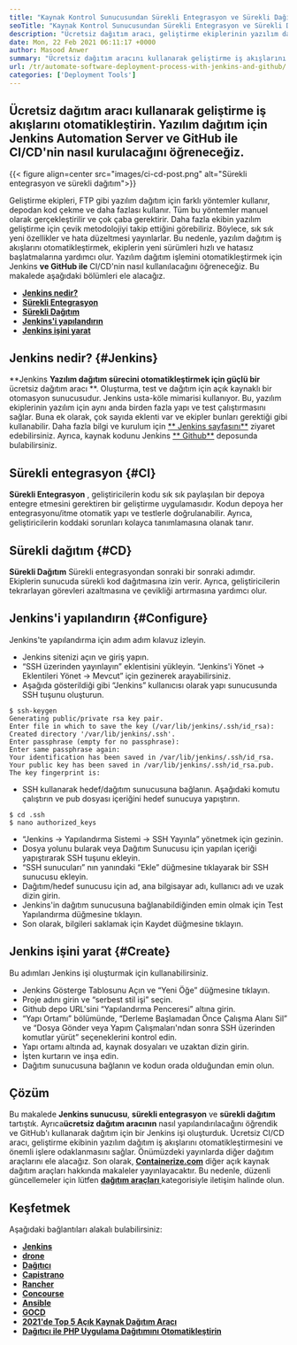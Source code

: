 ```yaml
---
title: "Kaynak Kontrol Sunucusundan Sürekli Entegrasyon ve Sürekli Dağıtım" 
seoTitle: "Kaynak Kontrol Sunucusundan Sürekli Entegrasyon ve Sürekli Dağıtım" 
description: "Ücretsiz dağıtım aracı, geliştirme ekiplerinin yazılım dağıtım iş akışlarını otomatikleştirmesine yardımcı olur. Jenkins ve Github depo ile yazılımı hızlı bir şekilde oluşturun, test edin, dağıtın." 
date: Mon, 22 Feb 2021 06:11:17 +0000
author: Masood Anwer
summary: "Ücretsiz dağıtım aracını kullanarak geliştirme iş akışlarını otomatikleştirin. Yazılım dağıtım için Jenkins Automation Server ve GitHub ile CI/CD'nin nasıl kurulacağını öğreneceğiz." 
url: /tr/automate-software-deployment-process-with-jenkins-and-github/
categories: ['Deployment Tools']
---
```


## Ücretsiz dağıtım aracı kullanarak geliştirme iş akışlarını otomatikleştirin. Yazılım dağıtım için Jenkins Automation Server ve GitHub ile CI/CD'nin nasıl kurulacağını öğreneceğiz.

{{< figure align=center src="images/ci-cd-post.png" alt="Sürekli entegrasyon ve sürekli dağıtım">}}

Geliştirme ekipleri, FTP gibi yazılım dağıtım için farklı yöntemler kullanır, depodan kod çekme ve daha fazlası kullanır. Tüm bu yöntemler manuel olarak gerçekleştirilir ve çok çaba gerektirir. Daha fazla ekibin yazılım geliştirme için çevik metodolojiyi takip ettiğini görebiliriz. Böylece, sık sık yeni özellikler ve hata düzeltmesi yayınlarlar. Bu nedenle, yazılım dağıtım iş akışlarını otomatikleştirmek, ekiplerin yeni sürümleri hızlı ve hatasız başlatmalarına yardımcı olur. Yazılım dağıtım işlemini otomatikleştirmek için Jenkins **ve GitHub ile** CI/CD'nin nasıl kullanılacağını öğreneceğiz. Bu makalede aşağıdaki bölümleri ele alacağız.
* [ **Jenkins nedir?** ][1]
* [ **Sürekli Entegrasyon** ][2]
* [ **Sürekli Dağıtım** ][3]
* [ **Jenkins'i yapılandırın** ][4]
* [ **Jenkins işini yarat** ][5]

## Jenkins nedir? {#Jenkins}

**Jenkins **Yazılım dağıtım sürecini otomatikleştirmek için güçlü bir** ücretsiz dağıtım aracı **. Oluşturma, test ve dağıtım için açık kaynaklı bir otomasyon sunucusudur. Jenkins usta-köle mimarisi kullanıyor. Bu, yazılım ekiplerinin yazılım için aynı anda birden fazla yapı ve test çalıştırmasını sağlar. Buna ek olarak, çok sayıda eklenti var ve ekipler bunları gerektiği gibi kullanabilir. Daha fazla bilgi ve kurulum için [** Jenkins sayfasını**][6] ziyaret edebilirsiniz. Ayrıca, kaynak kodunu Jenkins [** Github**][7] deposunda bulabilirsiniz.

## Sürekli entegrasyon {#CI}

**Sürekli Entegrasyon** , geliştiricilerin kodu sık sık paylaşılan bir depoya entegre etmesini gerektiren bir geliştirme uygulamasıdır. Kodun depoya her entegrasyonu/itme otomatik yapı ve testlerle doğrulanabilir. Ayrıca, geliştiricilerin koddaki sorunları kolayca tanımlamasına olanak tanır.

## Sürekli dağıtım {#CD}

**Sürekli Dağıtım** Sürekli entegrasyondan sonraki bir sonraki adımdır. Ekiplerin sunucuda sürekli kod dağıtmasına izin verir. Ayrıca, geliştiricilerin tekrarlayan görevleri azaltmasına ve çevikliği artırmasına yardımcı olur.

## Jenkins'i yapılandırın {#Configure}

Jenkins'te yapılandırma için adım adım kılavuz izleyin.
  * Jenkins sitenizi açın ve giriş yapın.
  * “SSH üzerinden yayınlayın” eklentisini yükleyin. “Jenkins'i Yönet → Eklentileri Yönet → Mevcut” için gezinerek arayabilirsiniz.
  * Aşağıda gösterildiği gibi “Jenkins” kullanıcısı olarak yapı sunucusunda SSH tuşunu oluşturun.
```
$ ssh-keygen
Generating public/private rsa key pair.
Enter file in which to save the key (/var/lib/jenkins/.ssh/id_rsa):
Created directory '/var/lib/jenkins/.ssh'.
Enter passphrase (empty for no passphrase):
Enter same passphrase again:
Your identification has been saved in /var/lib/jenkins/.ssh/id_rsa.
Your public key has been saved in /var/lib/jenkins/.ssh/id_rsa.pub.
The key fingerprint is:
```
  * SSH kullanarak hedef/dağıtım sunucusuna bağlanın. Aşağıdaki komutu çalıştırın ve pub dosyası içeriğini hedef sunucuya yapıştırın.
```
$ cd .ssh
$ nano authorized_keys
```
  * “Jenkins → Yapılandırma Sistemi → SSH Yayınla” yönetmek için gezinin.
  * Dosya yolunu bularak veya Dağıtım Sunucusu için yapılan içeriği yapıştırarak SSH tuşunu ekleyin.
  * “SSH sunucuları” nın yanındaki “Ekle” düğmesine tıklayarak bir SSH sunucusu ekleyin.
  * Dağıtım/hedef sunucusu için ad, ana bilgisayar adı, kullanıcı adı ve uzak dizin girin.
  * Jenkins'in dağıtım sunucusuna bağlanabildiğinden emin olmak için Test Yapılandırma düğmesine tıklayın.
  * Son olarak, bilgileri saklamak için Kaydet düğmesine tıklayın.

## Jenkins işini yarat {#Create}

Bu adımları Jenkins işi oluşturmak için kullanabilirsiniz.
  * Jenkins Gösterge Tablosunu Açın ve “Yeni Öğe” düğmesine tıklayın.
  * Proje adını girin ve “serbest stil işi” seçin.
  * Github depo URL'sini “Yapılandırma Penceresi” altına girin.
  * “Yapı Ortamı” bölümünde, “Derleme Başlamadan Önce Çalışma Alanı Sil” ve “Dosya Gönder veya Yapım Çalışmaları'ndan sonra SSH üzerinden komutlar yürüt” seçeneklerini kontrol edin.
  * Yapı ortamı altında ad, kaynak dosyaları ve uzaktan dizin girin.
  * İşten kurtarın ve inşa edin.
  * Dağıtım sunucusuna bağlanın ve kodun orada olduğundan emin olun.

## Çözüm
Bu makalede **Jenkins sunucusu**, **sürekli entegrasyon** ve **sürekli dağıtım** tartıştık. Ayrıca**ücretsiz dağıtım aracının** nasıl yapılandırılacağını öğrendik ve GitHub'ı kullanarak dağıtım için bir Jenkins işi oluşturduk. Ücretsiz CI/CD aracı, geliştirme ekibinin yazılım dağıtım iş akışlarını otomatikleştirmesini ve önemli işlere odaklanmasını sağlar. Önümüzdeki yayınlarda diğer dağıtım araçlarını ele alacağız.
Son olarak, [ **Containerize.com**][8] diğer açık kaynak dağıtım araçları hakkında makaleler yayınlayacaktır. Bu nedenle, düzenli güncellemeler için lütfen [**dağıtım araçları** ][9] kategorisiyle iletişim halinde olun.

## Keşfetmek
Aşağıdaki bağlantıları alakalı bulabilirsiniz:
* **[Jenkins][6]** 
* [ **drone** ][10]
* [ **Dağıtıcı** ][11]
* [ **Capistrano** ][12]
* [ **Rancher** ][13]
* [ **Concourse** ][14]
* [ **Ansible** ][15]
* [ **GOCD** ][16]
* [ **2021'de Top 5 Açık Kaynak Dağıtım Aracı** ][17]
* [ **Dağıtıcı ile PHP Uygulama Dağıtımını Otomatikleştirin** ][18]



[1]: #Jenkins
[2]: #CI
[3]: #CD
[4]: #Configure
[5]: #Create
[6]: https://products.containerize.com/deployment-tools/jenkins
[7]: https://github.com/jenkinsci/jenkins
[8]: https://containerize.com
[9]: https://blog.containerize.com/category/deployment-tools/
[10]: https://products.containerize.com/deployment-tools/drone/
[11]: https://products.containerize.com/deployment-tools/deployer/
[12]: https://products.containerize.com/deployment-tools/capistrano/
[13]: https://products.containerize.com/deployment-tools/rancher/
[14]: https://products.containerize.com/deployment-tools/concourse/
[15]: https://products.containerize.com/deployment-tools/ansible/
[16]: https://products.containerize.com/deployment-tools/gocd/
[17]: https://blog.containerize.com/deployment-tools/top-5-open-source-deployment-tools-in-the-year-2021/
[18]: https://blog.containerize.com/deployment-tools/automate-php-application-deployment-with-deployer/
